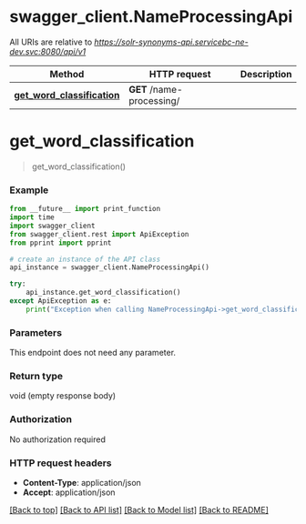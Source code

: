 # swagger_client.NameProcessingApi

All URIs are relative to *https://solr-synonyms-api.servicebc-ne-dev.svc:8080/api/v1*

Method | HTTP request | Description
------------- | ------------- | -------------
[**get_word_classification**](NameProcessingApi.md#get_word_classification) | **GET** /name-processing/ | 


# **get_word_classification**
> get_word_classification()



### Example
```python
from __future__ import print_function
import time
import swagger_client
from swagger_client.rest import ApiException
from pprint import pprint

# create an instance of the API class
api_instance = swagger_client.NameProcessingApi()

try:
    api_instance.get_word_classification()
except ApiException as e:
    print("Exception when calling NameProcessingApi->get_word_classification: %s\n" % e)
```

### Parameters
This endpoint does not need any parameter.

### Return type

void (empty response body)

### Authorization

No authorization required

### HTTP request headers

 - **Content-Type**: application/json
 - **Accept**: application/json

[[Back to top]](#) [[Back to API list]](../README.md#documentation-for-api-endpoints) [[Back to Model list]](../README.md#documentation-for-models) [[Back to README]](../README.md)

